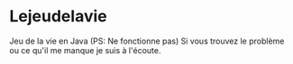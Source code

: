 # Lejeudelavie
Jeu de la vie en Java (PS: Ne fonctionne pas)
Si vous trouvez le problème ou ce qu'il me manque je suis à l'écoute.
